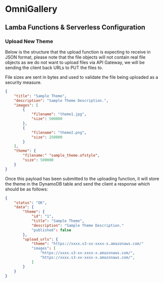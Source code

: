 # OmniGallery
## Lamba Functions & Serverless Configuration

### Upload New Theme
Below is the structure that the upload function is expecting to receive in JSON format, please note that the file objects will not contain real file objects as we do not want to upload files via API Gateway, we will be sending the client back URLs to PUT the files to.

File sizes are sent in bytes and used to validate the file being uploaded as a security measure.

```json
{
	"title": "Sample Theme",
	"description": "Sample Theme Description.",
	"images": [
		{
			"filename": "theme1.jpg",
			"size": 500000
		},
		{
			"filename": "theme2.png",
			"size": 250000
		}
	],
	"theme": {
		"filename:" "sample_theme.ofstyle",
		"size": 500000
	}
}
```

Once this payload has been submitted to the uploading function, it will store the theme in the DynamoDB table and send the client a response which should be as follows:

```json
{
	"status": "OK",
	"data": {
		"theme": {
			"id": "1",
			"title": "Sample Theme",
			"description": "Sample Theme Description."
			"published": false
		},
		"upload_urls": {
			"theme": "https://xxxx.s3-xx-xxxx-x.amazonaws.com/"
			"images": [
				"https://xxxx.s3-xx-xxxx-x.amazonaws.com/",
				"https://xxxx.s3-xx-xxxx-x.amazonaws.com/",
			]
		}
	}
}
```

